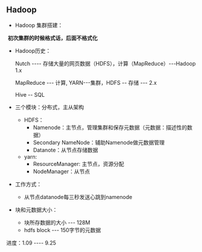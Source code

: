 ## Hadoop

- Hadoop 集群搭建：

​	**初次集群的时候格式话，后面不格式化**

- Hadoop历史：

  Nutch ---- 存储大量的网页数据（HDFS），计算（MapReduce）---Hadoop 1.x

  MapReduce --- 计算, YARN---集群，HDFS -- 存储 --- 2.x

  Hive -- SQL

- 三个模块：分布式，主从架构
  - HDFS：
    - Namenode：主节点，管理集群和保存元数据（元数据：描述性的数据）
    - Secondary NameNode：辅助Namenode做元数据管理
    - Datanote：从节点存储数据
  - yarn:
    - ResourceManager: 主节点，资源分配
    - NodeManager：从节点

- 工作方式：
  - 从节点datanode每三秒发送心跳到namenode

- 块和元数据大小：
  - 块所存数据的大小 --- 128M
  - hdfs block --- 150字节的元数据

进度：1.09 ---- 9.25